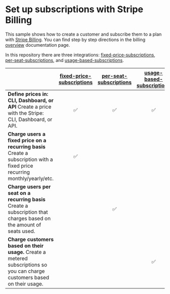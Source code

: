 # Set up subscriptions with Stripe Billing

This sample shows how to create a customer and subscribe them to a plan with
[Stripe Billing](https://stripe.com/billing). You can find step by step directions in the billing [overview](https://stripe.com/docs/billing) documentation page.

In this repository there are three integrations: [fixed-price-subscriptions](./fixed-price-subscriptions), [per-seat-subscriptions](./per-seat-subscriptions), and [usage-based-subscriptions](./usage-based-subscriptions).

<!-- prettier-ignore -->
|     | [fixed-price-subscriptions](./fixed-price-subscriptions) | [per-seat-subscriptions](./per-seat-subscriptions) | [usage-based-subscriptions](./usage-based-subscriptions) |
:--- | :---: | :---: | :---: 
**Define prices in: CLI, Dashboard, or API** Create a price with the Stripe: CLI, Dashboard, or API. | ✅  | ✅ | ✅
**Charge users a fixed price on a recurring basis** Create a subscription with a fixed price recurring monthly/yearly/etc. | ✅  |  |
**Charge users per seat on a recurring basis** Create a subscription that charges based on the amount of seats used. |   | ✅ |
**Charge customers based on their usage.** Create a metered subscriptions so you can charge customers based on their usage. |  |  | ✅ |
